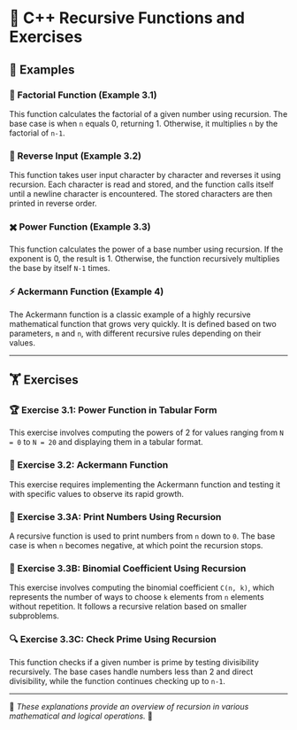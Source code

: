 # 🚀 C++ Recursive Functions and Exercises

## 📌 Examples

### 🔢 Factorial Function (Example 3.1)
This function calculates the factorial of a given number using recursion. The base case is when `n` equals 0, returning 1. Otherwise, it multiplies `n` by the factorial of `n-1`.

### 🔄 Reverse Input (Example 3.2)
This function takes user input character by character and reverses it using recursion. Each character is read and stored, and the function calls itself until a newline character is encountered. The stored characters are then printed in reverse order.

### ✖️ Power Function (Example 3.3)
This function calculates the power of a base number using recursion. If the exponent is 0, the result is 1. Otherwise, the function recursively multiplies the base by itself `N-1` times.

### ⚡ Ackermann Function (Example 4)
The Ackermann function is a classic example of a highly recursive mathematical function that grows very quickly. It is defined based on two parameters, `m` and `n`, with different recursive rules depending on their values.

---

## 🏋️ Exercises

### 🏆 Exercise 3.1: Power Function in Tabular Form
This exercise involves computing the powers of 2 for values ranging from `N = 0` to `N = 20` and displaying them in a tabular format.

### 🧮 Exercise 3.2: Ackermann Function
This exercise requires implementing the Ackermann function and testing it with specific values to observe its rapid growth.

### 🔢 Exercise 3.3A: Print Numbers Using Recursion
A recursive function is used to print numbers from `n` down to `0`. The base case is when `n` becomes negative, at which point the recursion stops.

### 🎲 Exercise 3.3B: Binomial Coefficient Using Recursion
This exercise involves computing the binomial coefficient `C(n, k)`, which represents the number of ways to choose `k` elements from `n` elements without repetition. It follows a recursive relation based on smaller subproblems.

### 🔍 Exercise 3.3C: Check Prime Using Recursion
This function checks if a given number is prime by testing divisibility recursively. The base cases handle numbers less than 2 and direct divisibility, while the function continues checking up to `n-1`.

---

🔹 *These explanations provide an overview of recursion in various mathematical and logical operations.* 🚀

